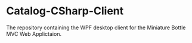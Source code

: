 Catalog-CSharp-Client
======================
The repository containing the WPF desktop client for the Miniature Bottle MVC Web Applictaion.
